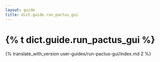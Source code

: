 ```yaml
---
layout: guide
title: dict.guide.run_pactus_gui
---
```


# {% t dict.guide.run_pactus_gui %}

{% translate_with_version user-guides/run-pactus-gui/index.md 2 %}
